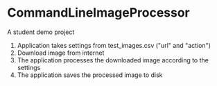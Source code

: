 # CommandLineImageProcessor
A student demo project

1. Application takes settings from test_images.csv ("url" and "action")
2. Download image from internet
3. The application processes the downloaded image according to the settings
4. The application saves the processed image to disk

